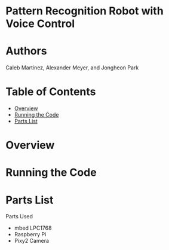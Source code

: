 # Pattern Recognition Robot with Voice Control
# Authors
Caleb Martinez, Alexander Meyer, and Jongheon Park
# Table of Contents
- [Overview](README.md#overview)
- [Running the Code](README.md#running-the-code)
- [Parts List](README.md#parts-list)

# Overview
# Running the Code
# Parts List
Parts Used
- mbed LPC1768
- Raspberry Pi
- Pixy2 Camera
